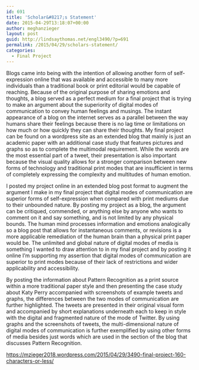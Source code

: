 ```yaml
---
id: 691
title: 'Scholar&#8217;s Statement'
date: 2015-04-29T13:18:07+00:00
author: meghanzieger
layout: post
guid: http://lindsaythomas.net/engl3490/?p=691
permalink: /2015/04/29/scholars-statement/
categories:
  - Final Project
---
```

Blogs came into being with the intention of allowing another form of self-expression online that was available and accessible to many more individuals than a traditional book or print editorial would be capable of reaching. Because of the original purpose of sharing emotions and thoughts, a blog served as a perfect medium for a final project that is trying to make an argument about the superiority of digital modes of communication to convey human feelings and musings. The instant appearance of a blog on the internet serves as a parallel between the way humans share their feelings because there is no lag time or limitations on how much or how quickly they can share their thoughts. My final project can be found on a wordpress site as an extended blog that mainly is just an academic paper with an additional case study that features pictures and graphs so as to complete the multimodal requirement. While the words are the most essential part of a tweet, their presentation is also important because the visual quality allows for a stronger comparison between new forms of technology and traditional print modes that are insufficient in terms of completely expressing the complexity and multitudes of human emotion.

I posted my project online in an extended blog post format to augment the argument I make in my final project that digital modes of communication are superior forms of self-expression when compared with print mediums due to their unbounded nature. By posting my project as a blog, the argument can be critiqued, commended, or anything else by anyone who wants to comment on it and say something, and is not limited by any physical bounds. The human mind processes information and emotions analogically so a blog post that allows for instantaneous comments, or revisions is a more applicable remediation of the human brain than a physical print paper would be. The unlimited and global nature of digital modes of media is something I wanted to draw attention to in my final project and by posting it online I’m supporting my assertion that digital modes of communication are superior to print modes because of their lack of restrictions and wider applicability and accessibility.

By posting the information about Pattern Recognition as a print source within a more traditional paper style and then presenting the case study about Katy Perry accompanied with screenshots of example tweets and graphs, the differences between the two modes of communication are further highlighted. The tweets are presented in their original visual form and accompanied by short explanations underneath each to keep in style with the digital and fragmented nature of the mode of Twitter. By using graphs and the screenshots of tweets, the multi-dimensional nature of digital modes of communication is further exemplified by using other forms of media besides just words which are used in the section of the blog that discusses Pattern Recognition.

https://mzieger2018.wordpress.com/2015/04/29/3490-final-project-160-characters-or-less/